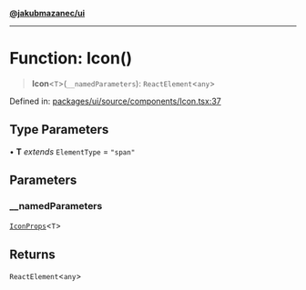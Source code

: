 [**@jakubmazanec/ui**](../README.md)

---

# Function: Icon()

> **Icon**\<`T`\>(`__namedParameters`): `ReactElement`\<`any`\>

Defined in:
[packages/ui/source/components/Icon.tsx:37](https://github.com/jakubmazanec/tools/blob/d8ee2855cc8c253cbcc5c4d49e7356ff8450cbde/packages/ui/source/components/Icon.tsx#L37)

## Type Parameters

• **T** _extends_ `ElementType` = `"span"`

## Parameters

### \_\_namedParameters

[`IconProps`](../type-aliases/IconProps.md)\<`T`\>

## Returns

`ReactElement`\<`any`\>
